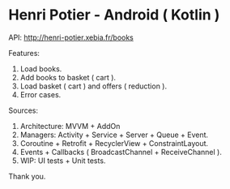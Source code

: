 # Henri Potier - Android ( Kotlin )

API:
http://henri-potier.xebia.fr/books

Features:
1. Load books.
2. Add books to basket ( cart ).
3. Load basket ( cart ) and offers ( reduction ).
4. Error cases.

Sources:
1. Architecture: MVVM + AddOn 
2. Managers: Activity + Service + Server + Queue + Event.
3. Coroutine + Retrofit + RecyclerView + ConstraintLayout.
4. Events + Callbacks ( BroadcastChannel + ReceiveChannel ).
5. WIP: UI tests + Unit tests.

Thank you.

